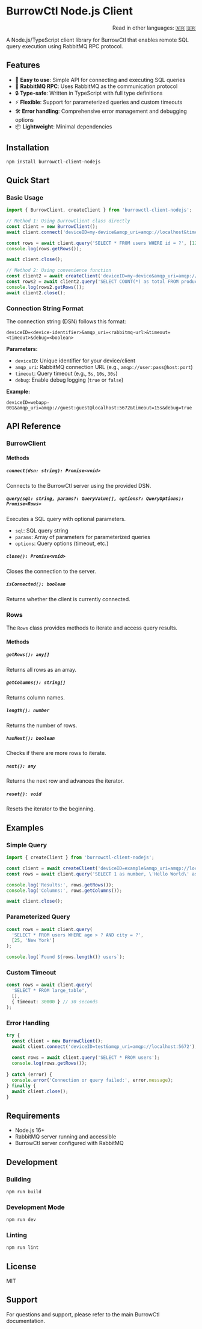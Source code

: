 # BurrowCtl Node.js Client

<div align="right">
  Read in other languages: 
  <a title="Spanish" href="./README.es.md">🇦🇷</a>
  <a title="Português" href="./README.pt.md">🇧🇷</a>
</div>




A Node.js/TypeScript client library for BurrowCtl that enables remote SQL query execution using RabbitMQ RPC protocol.

## Features

- 🚀 **Easy to use**: Simple API for connecting and executing SQL queries
- 📡 **RabbitMQ RPC**: Uses RabbitMQ as the communication protocol
- 🔒 **Type-safe**: Written in TypeScript with full type definitions
- ⚡ **Flexible**: Support for parameterized queries and custom timeouts
- 🛠️ **Error handling**: Comprehensive error management and debugging options
- 📦 **Lightweight**: Minimal dependencies

## Installation

```bash
npm install burrowctl-client-nodejs
```

## Quick Start

### Basic Usage

```typescript
import { BurrowClient, createClient } from 'burrowctl-client-nodejs';

// Method 1: Using BurrowClient class directly
const client = new BurrowClient();
await client.connect('deviceID=my-device&amqp_uri=amqp://localhost&timeout=10s&debug=true');

const rows = await client.query('SELECT * FROM users WHERE id = ?', [123]);
console.log(rows.getRows());

await client.close();

// Method 2: Using convenience function
const client2 = await createClient('deviceID=my-device&amqp_uri=amqp://localhost');
const rows2 = await client2.query('SELECT COUNT(*) as total FROM products');
console.log(rows2.getRows());
await client2.close();
```

### Connection String Format

The connection string (DSN) follows this format:
```
deviceID=<device-identifier>&amqp_uri=<rabbitmq-url>&timeout=<timeout>&debug=<boolean>
```

**Parameters:**
- `deviceID`: Unique identifier for your device/client
- `amqp_uri`: RabbitMQ connection URL (e.g., `amqp://user:pass@host:port`)
- `timeout`: Query timeout (e.g., `5s`, `10s`, `30s`)
- `debug`: Enable debug logging (`true` or `false`)

**Example:**
```
deviceID=webapp-001&amqp_uri=amqp://guest:guest@localhost:5672&timeout=15s&debug=true
```

## API Reference

### BurrowClient

#### Methods

##### `connect(dsn: string): Promise<void>`
Connects to the BurrowCtl server using the provided DSN.

##### `query(sql: string, params?: QueryValue[], options?: QueryOptions): Promise<Rows>`
Executes a SQL query with optional parameters.

- `sql`: SQL query string
- `params`: Array of parameters for parameterized queries
- `options`: Query options (timeout, etc.)

##### `close(): Promise<void>`
Closes the connection to the server.

##### `isConnected(): boolean`
Returns whether the client is currently connected.

### Rows

The `Rows` class provides methods to iterate and access query results.

#### Methods

##### `getRows(): any[]`
Returns all rows as an array.

##### `getColumns(): string[]`
Returns column names.

##### `length(): number`
Returns the number of rows.

##### `hasNext(): boolean`
Checks if there are more rows to iterate.

##### `next(): any`
Returns the next row and advances the iterator.

##### `reset(): void`
Resets the iterator to the beginning.

## Examples

### Simple Query

```typescript
import { createClient } from 'burrowctl-client-nodejs';

const client = await createClient('deviceID=example&amqp_uri=amqp://localhost');
const rows = await client.query('SELECT 1 as number, \'Hello World\' as message');

console.log('Results:', rows.getRows());
console.log('Columns:', rows.getColumns());

await client.close();
```

### Parameterized Query

```typescript
const rows = await client.query(
  'SELECT * FROM users WHERE age > ? AND city = ?', 
  [25, 'New York']
);

console.log(`Found ${rows.length()} users`);
```

### Custom Timeout

```typescript
const rows = await client.query(
  'SELECT * FROM large_table', 
  [], 
  { timeout: 30000 } // 30 seconds
);
```

### Error Handling

```typescript
try {
  const client = new BurrowClient();
  await client.connect('deviceID=test&amqp_uri=amqp://localhost:5672');
  
  const rows = await client.query('SELECT * FROM users');
  console.log(rows.getRows());
  
} catch (error) {
  console.error('Connection or query failed:', error.message);
} finally {
  await client.close();
}
```

## Requirements

- Node.js 16+ 
- RabbitMQ server running and accessible
- BurrowCtl server configured with RabbitMQ

## Development

### Building

```bash
npm run build
```

### Development Mode

```bash
npm run dev
```

### Linting

```bash
npm run lint
```

## License

MIT

## Support

For questions and support, please refer to the main BurrowCtl documentation. 